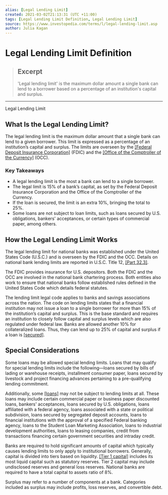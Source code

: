 ```yaml
---
alias: [Legal Lending Limit]
created: 2021-03-02T21:13:31 (UTC +11:00)
tags: [Legal Lending Limit Definition, Legal Lending Limit]
source: https://www.investopedia.com/terms/l/legal-lending-limit.asp
author: Julia Kagan
---
```


# Legal Lending Limit Definition

> ## Excerpt
> 'Legal lending limit' is the maximum dollar amount a single bank can lend to a borrower based on a percentage of an institution's capital and surplus.

---

Legal Lending Limit
## What Is the Legal Lending Limit?

The legal lending limit is the maximum dollar amount that a single bank can lend to a given borrower. This limit is expressed as a percentage of an institution’s capital and surplus. The limits are overseen by the [[Federal Deposit Insurance Corporation]](https://www.investopedia.com/terms/f/fdic.asp) (FDIC) and the [[Office of the Comptroller of the Currency]](https://www.investopedia.com/terms/o/office-comptroller-currency-occ.asp) (OCC).

### Key Takeaways

-   A legal lending limit is the most a bank can lend to a single borrower.
-   The legal limit is 15% of a bank’s capital, as set by the Federal Deposit Insurance Corporation and the Office of the Comptroller of the Currency. 
-   If the loan is secured, the limit is an extra 10%, bringing the total to 25%. 
-   Some loans are not subject to loan limits, such as loans secured by U.S. obligations, bankers' acceptances, or certain types of commercial paper, among others. 

## How the Legal Lending Limit Works

The legal lending limit for national banks was established under the United States Code (U.S.C.) and is overseen by the FDIC and the OCC. Details on national bank lending limits are reported in U.S.C. Title 12, [[Part 32.3]](https://www.fdic.gov/regulations/laws/rules/8000-7400.html#fdic8000lending32.3).

The FDIC provides insurance for U.S. depositors. Both the FDIC and the [](https://www.investopedia.com/terms/o/office-comptroller-currency-occ.asp) OCC are involved in the national bank chartering process. Both entities also work to ensure that national banks follow established rules defined in the United States Code which details federal statutes.

The lending limit legal code applies to banks and savings associations across the nation. The code on lending limits states that a financial institution may not issue a loan to a single borrower for more than 15% of the institution’s capital and surplus. This is the base standard and requires an institution to closely follow capital and surplus levels which are also regulated under federal law. Banks are allowed another 10% for collateralized loans. Thus, they can lend up to 25% of capital and surplus if a loan is [[secured]](https://www.investopedia.com/terms/s/secureddebt.asp).

## Special Considerations

Some loans may be allowed special lending limits. Loans that may qualify for special lending limits include the following—loans secured by bills of lading or warehouse receipts, installment consumer paper, loans secured by livestock and project financing advances pertaining to a pre-qualifying lending commitment.

Additionally, some [[loans]](https://www.investopedia.com/terms/l/loan.asp) may not be subject to lending limits at all. These loans may include certain commercial paper or business paper discounted loans, bankers' acceptances, loans secured by U.S. obligations, loans affiliated with a federal agency, loans associated with a state or political subdivision, loans secured by segregated deposit accounts, loans to financial institutions with the approval of a specified Federal banking agency, loans to the Student Loan Marketing Association, loans to industrial development authorities, loans to leasing companies, credit from transactions financing certain government securities and intraday credit.

Banks are required to hold significant amounts of capital which typically causes lending limits to only apply to institutional borrowers. Generally, capital is divided into tiers based on liquidity. [[Tier 1 capital]](https://www.investopedia.com/terms/t/tier1capital.asp) includes its most liquid capital such as statutory reserves. Tier 2 capital may include undisclosed reserves and general loss reserves. National banks are required to have a total capital to assets ratio of 8%.

Surplus may refer to a number of components at a bank. Categories included as surplus may include profits, loss reserves, and convertible debt.
